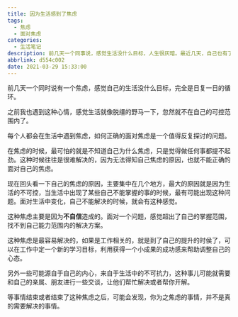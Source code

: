 ```yaml
---
title: 因为生活感到了焦虑
tags:
  - 焦虑
  - 面对焦虑
categories:
  - 生活笔记
description: 前几天一个同事说，感觉生活没什么目标，人生很灰暗。最近几天，自己也有了这种感觉。
abbrlink: d554c002
date: 2021-03-29 15:33:00
---
```


前几天一个同时说有一个焦虑，感觉自己的生活没什么目标，完全是日复一日的循环。

之前我也遇到这种心情，感觉生活就像脱缰的野马一下，忽然就不在自己的可控范围内了。

每个人都会在生活中遇到焦虑，如何正确的面对焦虑是一个值得反复探讨的问题。

在焦虑的时候，最可怕的就是不知道自己为什么焦虑，只是觉得做任何事都提不起劲。这种时候往往是很难解决的，因为无法得知自己焦虑的原因，也就不能正确的面对自己的焦虑。

现在回头看一下自己的焦虑的原因，主要集中在几个地方，最大的原因就是因为生活的不可控，当生活中出现了某些自己不能掌握的事的时候，最有可能出现这种问题。面对生活中变化，自己不能解决的时候，就会有这种感觉。

这种焦虑主要是因为**不自信**造成的。面对一个问题，感觉超出了自己的掌握范围，找不到自己能力范围内的解决方案。

这种焦虑是最容易解决的，如果是工作相关的，就是到了自己的提升的时侯了，可以在工作中定一个新的学习目标，利用获得一个小成果的成功感来帮助调整自己的心态。

另外一些可能源自于自己的内心，来自于生活中的不可抗力，这种事儿可能就需要和自己的亲属、朋友进行一些交谈，让他们帮忙解决或者帮你开解。

等事情结束或者结束了这种焦虑之后，可能会发现，你为之焦虑的事情，并不是真的需要解决的事情。
